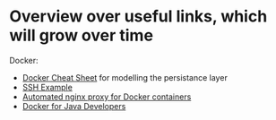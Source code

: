 # Overview over useful links, which will grow over time

Docker:

* [Docker Cheat Sheet](https://github.com/wsargent/docker-cheat-sheet) for modelling the persistance layer
* [SSH Example](https://docs.docker.com/engine/examples/running_ssh_service/)
* [Automated nginx proxy for Docker containers](http://blog.florianlopes.io/host-multiple-websites-on-single-host-docker/)
* [Docker for Java Developers](https://github.com/docker/labs/tree/master/developer-tools/java)
